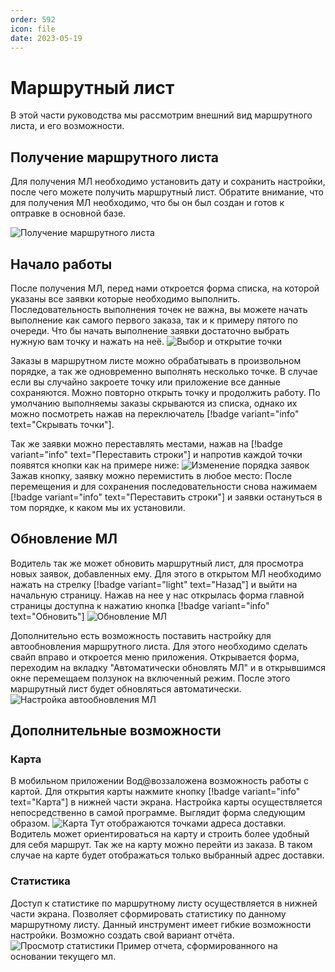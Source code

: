 ```yaml
---
order: 592
icon: file
date: 2023-05-19 
---
```




# Маршрутный лист 

В этой части руководства мы рассмотрим внешний вид маршрутного листа, и его возможности. 

## Получение маршрутного листа

Для получения МЛ необходимо установить дату и сохранить настройки, после чего можете получить маршрутный лист. 
Обратите внимание, что для получения МЛ необходимо, что бы он был создан и готов к оптравке в основной базе. 


![Получение маршрутного листа](/static/ПолучениеМЛ1.gif)


## Начало работы
После получения МЛ, перед нами откроется форма списка, на которой указаны все заявки которые необходимо выполнить. Последовательность выполнения точек не важна, вы можете начать выполнение как самого первого заказа, так и к примеру пятого по очереди. Что бы начать выполнение заявки достаточно выбрать нужную вам точку и нажать на неё.
![Выбор и открытие точки](/static/ОткрытьЗаявку.gif)


Заказы в маршрутном листе можно обрабатывать в произвольном порядке, а так же одновременно выполнять несколько точке. В случае если вы случайно закроете точку или приложение все данные сохраняются. Можно повторно открыть точку и продолжить работу. По умолчанию выполняемы заказы скрываются из списка, однако их можно посмотреть нажав на переключатель [!badge variant="info" text="Скрывать точки"].

Так же заявки можно переставлять местами, нажав на [!badge variant="info" text="Переставить строки"] и напротив каждой точки появятся кнопки как на примере ниже:
![Изменение порядка заявок](/static/ПереставитьТочки.gif)
Зажав кнопку, заявку можно перемистить в любое место:
После перемещения и для сохранения последовательности снова нажимаем [!badge variant="info" text="Переставить строки"] и заявки остануться в том порядке, к каком мы их установили.


## Обновление МЛ
Водитель так же может обновить маршрутный лист, для просмотра новых заявок, добавленных ему.
Для этого в открытом МЛ необходимо нажать на стрелку [!badge variant="light" text="Назад"]  и выйти на начальную страницу.
Нажав на нее у нас открылась форма главной страницы доступна к нажатию кнопка [!badge variant="info" text="Обновить"] 
![Обновление МЛ](/static/ОбновитьМЛ.gif)


Дополнительно есть возможность поставить настройку для автообновления маршрутного листа.
Для этого необходимо сделать свайп вправо и откроется меню приложения.
Открывается форма, переходим на вкладку "Автоматически обновлять МЛ" и в открывшимся окне перемещаем ползунок на включенный режим.
После этого маршрутный лист будет обновляться автоматически.
![Настройка автообновления МЛ](/static/АВТМЛ.gif)

## Дополнительные возможности
### Карта
В мобильном приложении Вод@воззаложена возможность работы с картой. Для открытия карты нажмите кнопку [!badge variant="info" text="Карта"] в нижней части экрана. 
Настройка карты осуществляется непосредственно в самой программе.
Выглядит форма следующим образом.
![Карта](/images/Карта003.jpg)
Тут отображаются точками адреса доставки. Водитель может ориентироваться на карту и строить более удобный для себя маршрут.
Так же на карту можно перейти из заказа. В таком случае на карте будет отображаться только выбранный адрес доставки.


### Статистика
Доступ к статистике по маршрутному листу осуществляется в нижней части экрана. Позволяет сформировать статистику по данному маршрутному листу. Данный инструмент имеет гибкие возможности настройки. Возможно создать свой вариант отчёта.
![Просмотр статистики](/static/Статистика.gif)
Пример отчета, сформированного на основании текущего мл.

